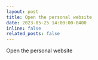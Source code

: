 ```yaml
---
layout: post
title: Open the personal website
date: 2023-05-25 14:00:00-0400
inline: false
related_posts: false
---
```


Open the personal website
